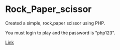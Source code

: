 # Rock_Paper_scissor
Created a simple, rock,paper scissor using PHP.

You must login to play and the password is  "php123".

[Link](http://1b8e9bc12bf5.ngrok.io/week8/index.php)
